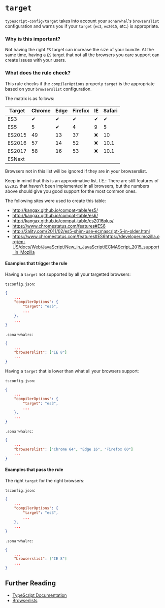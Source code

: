 # `target`

`typescript-config/target` takes into account your `sonarwhal`'s `browserslist`
configuration and warns you if your `target` (`es3`, `es2015`, etc.) is
appropriate.

### Why is this important?

Not having the right `ES` target can increase the size of your bundle. At the same
time, having a `ES` target that not all the browsers you care support can create
issues with your users.

### What does the rule check?

This rule checks if the `compilerOptions` property `target` is the appropriate based
on your `browserslist` configuration.

The matrix is as follows:

| Target | Chrome | Edge | Firefox | IE | Safari |
| ------ | ------ | ---- | ------- | -- | ------ |
|  ES3   |   ✔    |  ✔  |    ✔    | ✔ |    ✔   |
|  ES5   |   5    |  ✔  |   4     | 9 |    5    |
| ES2015 |   49   |  13  |   37    | ❌ |   10   |
| ES2016 |   57   |  14  |   52    | ❌ |  10.1  |
| ES2017 |   58   |  16  |   53    | ❌ |  10.1  |
| ESNext |        |      |         |   |        |

Browsers not in this list will be ignored if they are in your browserslist.

Keep in mind that this is an approximative list. I.E.: There are still features
of `ES2015` that haven't been implemented in all browsers, but the numbers
above should give you good support for the most common ones.

The following sites were used to create this table:

* http://kangax.github.io/compat-table/es5/
* http://kangax.github.io/compat-table/es6/
* http://kangax.github.io/compat-table/es2016plus/
* https://www.chromestatus.com/features#ES6
* http://2ality.com/2011/02/es5-shim-use-ecmascript-5-in-older.html
* https://www.chromestatus.com/features#ES6https://developer.mozilla.org/en-US/docs/Web/JavaScript/New_in_JavaScript/ECMAScript_2015_support_in_Mozilla

#### Examples that **trigger** the rule

Having a `target` not supported by all your targetted browsers:

`tsconfig.json`:
```json
{
    ...
    "compilerOptions": {
        "target": "es5",
        ...
    },
    ...
}
```

`.sonarwhalrc`:
```json
{
    ...
    "browserslist": ["IE 8"]
    ...
}
```

Having a `target` that is lower than what all your browsers support:

`tsconfig.json`:
```json
{
    ...
    "compilerOptions": {
        "target": "es3",
        ...
    },
    ...
}
```

`.sonarwhalrc`:
```json
{
    ...
    "browserslist": ["Chrome 64", "Edge 16", "Firefox 60"]
    ...
}
```

#### Examples that **pass** the rule

The right `target` for the right browsers:

`tsconfig.json`:
```json
{
    ...
    "compilerOptions": {
        "target": "es3",
        ...
    },
    ...
}
```

`.sonarwhalrc`:
```json
{
    ...
    "browserslist": ["IE 8"]
    ...
}
```

## Further Reading

* [TypeScript Documentation][typescript docs]
* [Browserlists][browserslist]

[typescript docs]: https://www.typescriptlang.org/docs/home.html
[browserslist]: https://github.com/ai/browserslist
